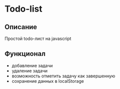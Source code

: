 # Todo-list

## Описание
Простой todo-лист на javascript

## Функционал
- добавление задачи
- удаление задачи
- возможность отметить задачу как завершенную
- сохранение данных в localStorage
